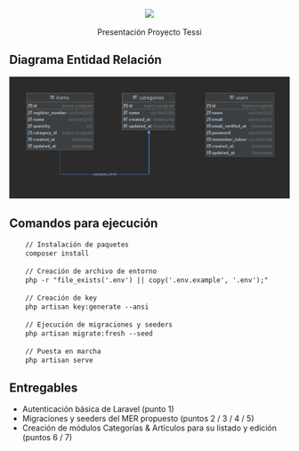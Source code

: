 <p align="center"><a href="https://laravel.com" target="_blank">
<img src="https://raw.githubusercontent.com/laravel/art/master/logo-lockup/5%20SVG/2%20CMYK/1%20Full%20Color/laravel-logolockup-cmyk-red.svg" width="400"></a></p>
<p align="center">
    Presentación Proyecto Tessi
</p>

## Diagrama Entidad Relación
![DiagramaEntidadRelacion.png](DiagramaEntidadRelacion.png)

## Comandos para ejecución

```
    // Instalación de paquetes
    composer install
    
    // Creación de archivo de entorno
    php -r "file_exists('.env') || copy('.env.example', '.env');"
    
    // Creación de key
    php artisan key:generate --ansi
    
    // Ejecución de migraciones y seeders
    php artisan migrate:fresh --seed
    
    // Puesta en marcha
    php artisan serve
```

## Entregables

- Autenticación básica de Laravel (punto 1)
- Migraciones y seeders del MER propuesto (puntos 2 / 3 / 4 / 5)
- Creación de módulos Categorías & Artículos para su listado y edición (puntos 6 / 7)
